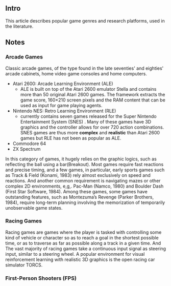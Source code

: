 ## Intro

This article describes popular game genres and research platforms, used in the literature.



## Notes

### Arcade Games

Classic arcade games, of the type found in the late seventies' and eighties' arcade cabinets, home video game consoles and home computers.

- Atari 2600: Arcade Learning Environment (ALE)
  - ALE is built on top of the Atari 2600 emulator Stella and contains more than 50 original Atari 2600 games. The framework extracts the game score, 160×210 screen pixels and the RAM content that can be used as input for game playing agents.
- Nintendo NES: Retro Learning Environment (RLE)
  - currently contains seven games released for the Super Nintendo Entertainment System (SNES) . Many of these games have 3D graphics and the controller allows for over 720 action combinations. SNES games are thus more **complex** and **realistic** than Atari 2600 games but RLE has not been as popular as ALE.
- Commodore 64
- ZX Spectrum

In this category of games, it hugely relies on the graphic logics, such as reflecting the ball using a bar(Breakout). Most games require fast reactions and precise timing, and a few games, in particular, early sports games such as Track & Field (Konami, 1983) rely almost exclusively on speed and reactions. And another common requirement is navigating mazes or other complex 2D environments, e,g,. Pac-Man (Namco, 1980) and Boulder Dash (First Star Software, 1984). Among these games, some games have outstanding features, such as Montezuma’s Revenge (Parker Brothers, 1984), require long-term planning involving the memorization of temporarily unobservable game states.

### Racing Games

Racing games are games where the player is tasked with controlling some kind of vehicle or character so as to reach a goal in the shortest possible time, or as to traverse as far as possible along a track in a given time. And The vast majority of racing games take a continuous input signal as steering input, similar to a steering wheel. A popular environment for visual reinforcement learning with realistic 3D graphics is the open racing car simulator TORCS.

### First-Person Shooters (FPS)

